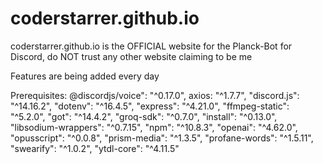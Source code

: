 
# coderstarrer.github.io

coderstarrer.github.io is the OFFICIAL website for the Planck-Bot for Discord, do NOT trust any other website claiming to be me

Features are being added every day

Prerequisites:
@discordjs/voice": "^0.17.0",
    axios: "^1.7.7",
    "discord.js": "^14.16.2",
    "dotenv": "^16.4.5",
    "express": "^4.21.0",
    "ffmpeg-static": "^5.2.0",
    "got": "^14.4.2",
    "groq-sdk": "^0.7.0",
    "install": "^0.13.0",
    "libsodium-wrappers": "^0.7.15",
    "npm": "^10.8.3",
    "openai": "^4.62.0",
    "opusscript": "^0.0.8",
    "prism-media": "^1.3.5",
    "profane-words": "^1.5.11",
    "swearify": "^1.0.2",
    "ytdl-core": "^4.11.5"

